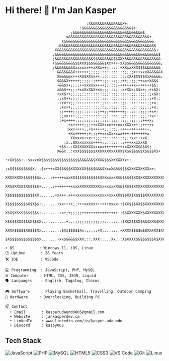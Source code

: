 # Hi there! 👋 I'm Jan Kasper

```
                                    :X&&&&&&&&&&&&&&X+:
                                 :$&&&&&&&&&&&&&&&&&&&&&$+:
                             ;&&&&&&&&&&&&&&&&&&&&&&&&&&&&&&&$
                           x&&&&&&&&&&&&&&&&&&&&&&&&&&&&&&&&&&&&+
                         X&&&&&&&&&&&&&&&&&&&&&&&&&&&&&&&&&&&&&&&&
                       ;&&&&&&&&&&&&&&&&&&&&&&&&&&&&&&&&&&&&&&&&&&$
                      X&&&&&&&&&&&&&&&&&&&&&&&&&&&&&&&&&&&&&&&&&&&&+
                     ;&&&&&&&&&&&&&&&&&&&&&&&&&&&&&&&&&&&&&&&&&&&&&&$
                     ;&&&&&&&&&&&&&&&&&$$&&&&&&&$$XXX&&&&&&&&&&&&&&&&
                     +&&&&&&&&&$$XXX$$$&&&&&$Xx++++xX$$&&&&&&&&&&&&&&;
                     ;&&&&&&&&Xxxxxxx++xXXx++;;::::+XXxxXXX$$$&&&&&&&
                       &&&&&&&X++++++;;;;;:::::::::::;;;;+++xxxX&&&&&X
                       X&&&&&x+++X$$XXxx++;;:::::::::;xXX$X$$$XxX&&&&;
                       $&&&X+++++;;;;::;+++;;;:::;;;++;;;;;++xx+X&&$
                       +&&$x+;;;;++xxxxxx+++;;:::;+++++++x+++++++$&;
                       x&&$++;;;+xxXxX&X+xx;;;:::;;;x+X&x;$$x+;;+x&X:
                       +xX$++;;;;;;;:::::::;;;:::;;;::::;;;;;;;;;x$X:
                       ;;xX++;;;:::::::::::;;:::::;;::::::::::;;;+X;:
                       ::+x++;;:::::::::::;;:::.:::;;:..:::::::;;+x;
                        ;+x++;;;:::::::::;::;;;:;;;:::...::::;;;;+x;
                        ;;++++;;;;:::::::;++;;+++++++;:.::::;;;;+x+;
                        ;;xx+++;;;;::::::::;;:::::;;;::::::;;;;++x+:
                        :+x++++;;;;;;;;;;;;;;;:;;;;;;;;;;;;;;+++x;
                            +x+++++;;;++xXXXxxx+++xxxXXXx++;;++++x
                           :xx+++++;;+x+++++;;:::;;+++++++++++++;
                            +Xx+++++;+;;;++xxxXxxxxx+++;+++++++x
                             XXxxxx++x++;;;::::::::::;;+xx+++xX;
                          ;x.;$Xxxxxxxx++++;;:::;:;;;+++xxxxxX$
                        +$$:.:XX$XXXXXXxxxxx++++++++xxXXXXX$&$X$;
                       X&&x..:xxX$$$$$$$XXXXXXXxXXXX$X$&$$&&$X$&$$Xx+
                   :+XX$$$:..$xxxxX$$$$$$$$$$$$$$$$$&&&&&&$XXX&$$$XXXXXXx+:
             ;xX$$$$$$$$$X...$x+++xXX$$&$$XXXXXXX$$$$&&&$XxxX&&$$$$$XXXXXXXXXx+:
          XXXXXXXX$$$$$$$x....:+++++xxxXX$$$$$$$$$$$$XXxxxxX$&$$$$$XX$XXXXXXXXXXX
          XX$$XX$$$X$$$$$+.....;+++++++xxxxXXXXXXXXXxxxxxxxX$&$X$$$XXXXXXXXXXXXXX
          X$$$$$$$$$$$$XX;......+x+++;++++xxxxxxxxxxxxx+xxxXX$$$XX$X$$$$XXXXXXXXX
          X$$$$$$$$$X$X$$:.......+xx++++;;+++xxxxx++++++xxxx++$XX$$$XX$$XXXXXXXXX
          X$X$X$$$$$$$$$$;........:x+;+;;;;;++++++++++++++++.;$$XXXXXXX$XXXXXXXXX
          X$$$$XX$$$$X$$$X:.........:+..:;;;;;;;;;;;;;:...::.;$X$X$$$X$&$$XX$$XXX
          XXXX$$$$$X$$$$Xx........;$Xx$$$$$Xx;;;;;;+X....;;..+XXXX$$$$&$$XXXXX$XX
          $X$$$$$$$$$$$$$x.......+xx$&&&&$xXX;::;XXX:...;Xx..:X$XXXX$&$$$$$$X$XXX
```

```
⚡ OS           : Windows 11, iOS, Linux
🕒 Uptime       : 28 Years
🛠️ IDE          : VSCode

💻 Programming  : JavaScript, PHP, MySQL
🌐 Computer     : HTML, CSS, JSON, Liquid
🗣️ Languages    : English, Tagalog, Ilocos

🎮 Software     : Playing Basketball, Travelling, Outdoor Camping
🔧 Hardware     : Overclocking, Building PC

📫 Contact
  • Email       : kasperudaundo005@gmail.com
  • Website     : jankasperdev.ca
  • LinkedIn    : www.linkedin.com/in/kasper-udaundo
  • Discord     : kaspy005
```

## Tech Stack

![JavaScript](https://img.shields.io/badge/-JavaScript-F7DF1E?style=flat-square&logo=javascript&logoColor=black)
![PHP](https://img.shields.io/badge/-PHP-777BB4?style=flat-square&logo=php&logoColor=white)
![MySQL](https://img.shields.io/badge/-MySQL-4479A1?style=flat-square&logo=mysql&logoColor=white)
![HTML5](https://img.shields.io/badge/-HTML5-E34F26?style=flat-square&logo=html5&logoColor=white)
![CSS3](https://img.shields.io/badge/-CSS3-1572B6?style=flat-square&logo=css3&logoColor=white)
![VS Code](https://img.shields.io/badge/-VS%20Code-007ACC?style=flat-square&logo=visual-studio-code&logoColor=white)
![Git](https://img.shields.io/badge/-Git-F05032?style=flat-square&logo=git&logoColor=white)
![Linux](https://img.shields.io/badge/-Linux-FCC624?style=flat-square&logo=linux&logoColor=black)
